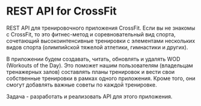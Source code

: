 # REST API for CrossFit

REST API для тренировочного приложения CrossFit.
Если вы не знакомы с CrossFit, то это фитнес-метод и соревновательный вид спорта,
сочетающий высокоинтенсивные тренировки с элементами нескольких видов спорта
(олимпийской тяжелой атлетики, гимнастики и других).

В приложении будем создавать, читать, обновлять и удалять WOD (Workouts of the Day).
Это поможет нашим пользователям (владельцам тренажерных залов) составлять планы тренировок
и вести свои собственные тренировки в рамках одного приложения.
Кроме того, они смогут добавлять важные советы по каждой тренировке.

Задача - разработать и реализовать API для этого приложения.
